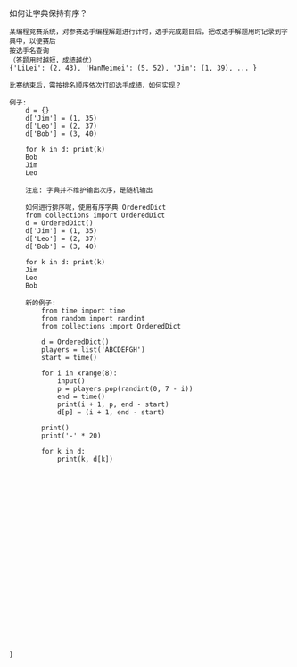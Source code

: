 如何让字典保持有序？

    某编程竞赛系统，对参赛选手编程解题进行计时，选手完成题目后，把改选手解题用时记录到字典中，以便赛后
    按选手名查询
    （答题用时越短，成绩越优）
    {'LiLei': (2, 43), 'HanMeimei': (5, 52), 'Jim': (1, 39), ... }
    
    比赛结束后，需按排名顺序依次打印选手成绩，如何实现？
    
    例子:
        d = {}
        d['Jim'] = (1, 35)
        d['Leo'] = (2, 37)
        d['Bob'] = (3, 40)
        
        for k in d: print(k)
        Bob
        Jim
        Leo
        
        注意: 字典并不维护输出次序，是随机输出
        
        如何进行排序呢，使用有序字典 OrderedDict
        from collections import OrderedDict
        d = OrderedDict()
        d['Jim'] = (1, 35)
        d['Leo'] = (2, 37)
        d['Bob'] = (3, 40)
        
        for k in d: print(k)
        Jim
        Leo
        Bob
        
        新的例子:
            from time import time
            from random import randint
            from collections import OrderedDict
        
            d = OrderedDict()
            players = list('ABCDEFGH')
            start = time()
            
            for i in xrange(8):
                input()
                p = players.pop(randint(0, 7 - i))
                end = time()
                print(i + 1, p, end - start)
                d[p] = (i + 1, end - start)

            print()
            print('-' * 20)
            
            for k in d:
                print(k, d[k])
                
            
        
    
    
    
    
    
    
    
    
    
    
    
    
    
    
    
    
    
    
    
    
    
    }